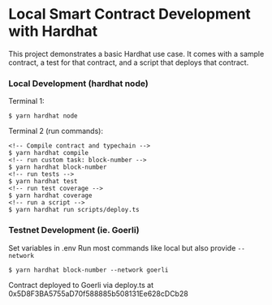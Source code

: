 # Local Smart Contract Development with Hardhat

This project demonstrates a basic Hardhat use case. It comes with a sample contract, a test for that contract, and a script that deploys that contract.

### Local Development (hardhat node)

Terminal 1:

```
$ yarn hardhat node
```

Terminal 2 (run commands):

```
<!-- Compile contract and typechain -->
$ yarn hardhat compile
<!-- run custom task: block-number -->
$ yarn hardhat block-number
<!-- run tests -->
$ yarn hardhat test
<!-- run test coverage -->
$ yarn hardhat coverage
<!-- run a script -->
$ yarn hardhat run scripts/deploy.ts
```

### Testnet Development (ie. Goerli)

Set variables in .env
Run most commands like local but also provide `--network`

```
$ yarn hardhat block-number --network goerli
```

Contract deployed to Goerli via deploy.ts at 0x5D8F3BA5755aD70f588885b508131Ee628cDCb28
